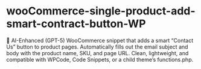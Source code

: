 # wooCommerce-single-product-add-smart-contract-button-WP
🤖 AI-Enhanced (GPT-5) WooCommerce snippet that adds a smart “Contact Us” button to product pages. Automatically fills out the email subject and body with the product name, SKU, and page URL. Clean, lightweight, and compatible with WPCode, Code Snippets, or a child theme’s functions.php.
